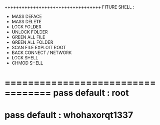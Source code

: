 ++++++++++++++++++++++++++++++++++
FITURE SHELL : 

- MASS DEFACE
- MASS DELETE
- LOCK FOLDER
- UNLOCK FOLDER
- GREEN ALL FILE
- GREEN ALL FOLDER
- SCAN FILE EXPLOIT ROOT
- BACK CONNECT / NETWORK
- LOCK SHELL
- CHMOD SHELL

==================================
pass default : root
==================================
pass default : whohaxorqt1337
==================================
